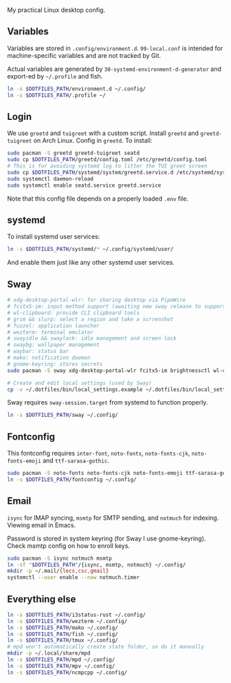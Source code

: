 My practical Linux desktop config.

## Variables
Variables are stored in `.config/environment.d`. `99-local.conf` is intended for machine-specific variables and are not tracked by Git.

Actual variables are generated by `30-systemd-environment-d-generator` and export-ed by `~/.profile` and fish.

```bash
ln -s $DOTFILES_PATH/environment.d ~/.config/
ln -s $DOTFILES_PATH/.profile ~/
```

## Login
We use `greetd` and `tuigreet` with a custom script. Install `greetd` and `greetd-tuigreet` on Arch Linux. Config in `greetd`. To install:

```bash
sudo pacman -S greetd greetd-tuigreet seatd
sudo cp $DOTFILES_PATH/greetd/config.toml /etc/greetd/config.toml
# This is for avoiding systemd log to litter the TUI greet screen
sudo cp $DOTFILES_PATH/systemd/system/greetd.service.d /etc/systemd/system/
sudo systemctl daemon-reload
sudo systemctl enable seatd.service greetd.service
```

Note that this config file depends on a properly loaded `.env` file.

## systemd
To install systemd user services:
```bash
ln -s $DOTFILES_PATH/systemd/* ~/.config/systemd/user/
```

And enable them just like any other systemd user services.

## Sway
```bash
# xdg-desktop-portal-wlr: for sharing desktop via PipeWire
# fcitx5-im: input method support (awaiting new sway release to support popup window in wezterm)
# wl-clipboard: provide CLI clipboard tools
# grim && slurp: select a region and take a scrrenshot
# fuzzel: application launcher
# wezterm: terminal emulator
# swayidle && swaylock: idle management and screen lock
# swaybg: wallpaper management
# waybar: status bar
# mako: notification daemon
# gnome-keyring: stores secrets
sudo pacman -S sway xdg-desktop-portal-wlr fcitx5-im brightnessctl wl-clipboard grim slurp swayidle swaylock swaybg mako gnome-keyring

# Create and edit local settings (used by Sway)
cp -v ~/.dotfiles/bin/local_settings.example ~/.dotfiles/bin/local_settings
```

Sway requires `sway-session.target` from systemd to function properly.

```bash
ln -s $DOTFILES_PATH/sway ~/.config/
```

## Fontconfig
This fontconfig requires `inter-font`, `noto-fonts`, `noto-fonts-cjk`, `noto-fonts-emoji` and `ttf-sarasa-gothic`.

```bash
sudo pacman -S noto-fonts noto-fonts-cjk noto-fonts-emoji ttf-sarasa-gothic
ln -s $DOTFILES_PATH/fontconfig ~/.config/
```

## Email
`isync` for IMAP syncing, `msmtp` for SMTP sending, and `notmuch` for indexing. Viewing email in Emacs.

Password is stored in system keyring (for Sway I use gnome-keyring). Check msmtp config on how to enroll keys.

```bash
sudo pacman -S isync notmuch msmtp
ln -sf "$DOTFILES_PATH"/{isync, msmtp, notmuch} ~/.config/
mkdir -p ~/.mail/{lecs,csc,gmail}
systemctl --user enable --now notmuch.timer
```

## Everything else
```bash
ln -s $DOTFILES_PATH/i3status-rust ~/.config/
ln -s $DOTFILES_PATH/wezterm ~/.config/
ln -s $DOTFILES_PATH/mako ~/.config/
ln -s $DOTFILES_PATH/fish ~/.config/
ln -s $DOTFILES_PATH/tmux ~/.config/
# mpd won't automatically create state folder, so do it manually
mkdir -p ~/.local/share/mpd
ln -s $DOTFILES_PATH/mpd ~/.config/
ln -s $DOTFILES_PATH/mpv ~/.config/
ln -s $DOTFILES_PATH/ncmpcpp ~/.config/
```
